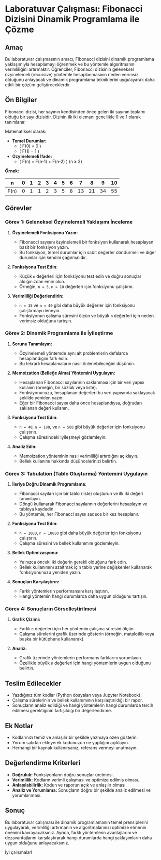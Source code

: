 # Laboratuvar Çalışması: Fibonacci Dizisini Dinamik Programlama ile Çözme

## Amaç

Bu laboratuvar çalışmasının amacı, Fibonacci dizisini dinamik programlama yaklaşımıyla hesaplamayı öğrenmek ve bu yöntemle algoritmanın verimliliğini artırmaktır. Öğrenciler, Fibonacci dizisinin geleneksel özyinelemeli (recursive) yöntemle hesaplanmasının neden verimsiz olduğunu anlayacak ve dinamik programlama tekniklerini uygulayarak daha etkili bir çözüm geliştireceklerdir.

## Ön Bilgiler

Fibonacci dizisi, her sayının kendisinden önce gelen iki sayının toplamı olduğu bir sayı dizisidir. Dizinin ilk iki elemanı genellikle 0 ve 1 olarak tanımlanır.

Matematiksel olarak:

- **Temel Durumlar:**
  - \( F(0) = 0 \)
  - \( F(1) = 1 \)
- **Özyinelemeli İfade:**
  - \( F(n) = F(n-1) + F(n-2) \) (n ≥ 2)

**Örnek:**

| n    | 0   | 1   | 2   | 3   | 4   | 5   | 6   | 7   | 8   | 9   | 10  |
| ---- | --- | --- | --- | --- | --- | --- | --- | --- | --- | --- | --- |
| F(n) | 0   | 1   | 1   | 2   | 3   | 5   | 8   | 13  | 21  | 34  | 55  |

## Görevler

### Görev 1: Geleneksel Özyinelemeli Yaklaşımı İnceleme

1. **Özyinelemeli Fonksiyonu Yazın:**

   - Fibonacci sayısını özyinelemeli bir fonksiyon kullanarak hesaplayan basit bir fonksiyon yazın.
   - Bu fonksiyon, temel durumlar için sabit değerler döndürmeli ve diğer durumlar için kendini çağırmalıdır.

2. **Fonksiyonu Test Edin:**

   - Küçük `n` değerleri için fonksiyonu test edin ve doğru sonuçlar aldığınızdan emin olun.
   - Örneğin, `n = 5`, `n = 10` değerleri için fonksiyonu çalıştırın.

3. **Verimliliği Değerlendirin:**

   - `n = 35` ve `n = 40` gibi daha büyük değerler için fonksiyonu çalıştırmayı deneyin.
   - Fonksiyonun çalışma süresini ölçün ve büyük `n` değerleri için neden verimsiz olduğunu tartışın.

### Görev 2: Dinamik Programlama ile İyileştirme

1. **Sorunu Tanımlayın:**

   - Özyinelemeli yöntemde aynı alt problemlerin defalarca hesaplandığını fark edin.
   - Bu tekrarlı hesaplamaların nasıl önlenebileceğini düşünün.

2. **Memoization (Belleğe Alma) Yöntemini Uygulayın:**

   - Hesaplanan Fibonacci sayılarının saklanması için bir veri yapısı kullanın (örneğin, bir sözlük veya liste).
   - Fonksiyonunuzu, hesaplanan değerleri bu veri yapısında saklayacak şekilde yeniden yazın.
   - Eğer bir Fibonacci sayısı daha önce hesaplandıysa, doğrudan saklanan değeri kullanın.

3. **Fonksiyonu Test Edin:**

   - `n = 40`, `n = 100`, ve `n = 500` gibi büyük değerler için fonksiyonu çalıştırın.
   - Çalışma süresindeki iyileşmeyi gözlemleyin.

4. **Analiz Edin:**

   - Memoization yönteminin nasıl verimliliği artırdığını açıklayın.
   - Bellek kullanımı hakkında düşüncelerinizi belirtin.

### Görev 3: Tabulation (Tablo Oluşturma) Yöntemini Uygulayın

1. **İleriye Doğru Dinamik Programlama:**

   - Fibonacci sayıları için bir tablo (liste) oluşturun ve ilk iki değeri tanımlayın.
   - Döngü kullanarak Fibonacci sayılarının değerlerini hesaplayın ve tabloya kaydedin.
   - Bu yöntemle, her Fibonacci sayısı sadece bir kez hesaplanır.

2. **Fonksiyonu Test Edin:**

   - `n = 1000`, `n = 10000` gibi daha büyük değerler için fonksiyonu çalıştırın.
   - Çalışma süresini ve bellek kullanımını gözlemleyin.

3. **Bellek Optimizasyonu:**

   - Yalnızca önceki iki değerin gerekli olduğunu fark edin.
   - Bellek kullanımını azaltmak için tablo yerine değişkenler kullanarak fonksiyonunuzu yeniden yazın.

4. **Sonuçları Karşılaştırın:**

   - Farklı yöntemlerin performansını karşılaştırın.
   - Hangi yöntemin hangi durumlarda daha uygun olduğunu tartışın.

### Görev 4: Sonuçların Görselleştirilmesi

1. **Grafik Çizimi:**

   - Farklı `n` değerleri için her yöntemin çalışma süresini ölçün.
   - Çalışma sürelerini grafik üzerinde gösterin (örneğin, matplotlib veya başka bir kütüphane kullanarak).

2. **Analiz:**

   - Grafik üzerinde yöntemlerin performans farklarını yorumlayın.
   - Özellikle büyük `n` değerleri için hangi yöntemlerin uygun olduğunu belirtin.

## Teslim Edilecekler

- Yazdığınız tüm kodlar (Python dosyaları veya Jupyter Notebook).
- Çalışma sürelerinin ve bellek kullanımının karşılaştırıldığı bir rapor.
- Sonuçların analiz edildiği ve hangi yöntemlerin hangi durumlarda tercih edilmesi gerektiğinin tartışıldığı bir değerlendirme.

## Ek Notlar

- Kodlarınızı temiz ve anlaşılır bir şekilde yazmaya özen gösterin.
- Yorum satırları ekleyerek kodunuzun ne yaptığını açıklayın.
- Herhangi bir kaynak kullanırsanız, referans vermeyi unutmayın.

## Değerlendirme Kriterleri

- **Doğruluk:** Fonksiyonların doğru sonuçlar üretmesi.
- **Verimlilik:** Kodların verimli çalışması ve optimize edilmiş olması.
- **Anlaşılabilirlik:** Kodun ve raporun açık ve anlaşılır olması.
- **Analiz ve Yorumlama:** Sonuçların doğru bir şekilde analiz edilmesi ve yorumlanması.

## Sonuç

Bu laboratuvar çalışması ile dinamik programlamanın temel prensiplerini uygulayarak, verimliliği artırmanın ve algoritmalarınızı optimize etmenin önemini kavrayacaksınız. Ayrıca, farklı yöntemlerin avantajlarını ve dezavantajlarını karşılaştırarak hangi durumlarda hangi yaklaşımların daha uygun olduğunu anlayacaksınız.

İyi çalışmalar!

